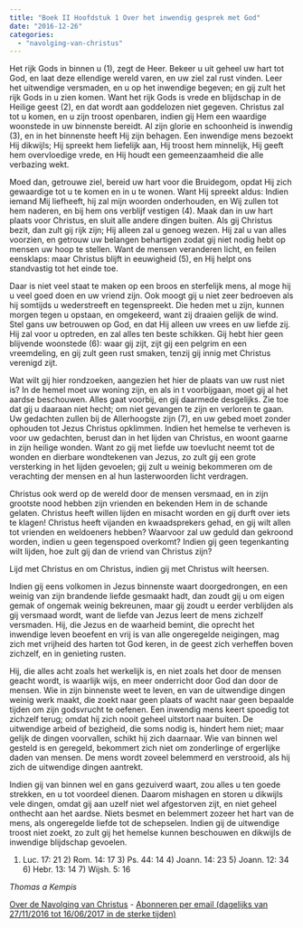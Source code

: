 ```yaml
---
title: "Boek II Hoofdstuk 1 Over het inwendig gesprek met God"
date: "2016-12-26"
categories: 
  - "navolging-van-christus"
---
```


Het rijk Gods in binnen u (1), zegt de Heer. Bekeer u uit geheel uw hart tot God, en laat deze ellendige wereld varen, en uw ziel zal rust vinden. Leer het uitwendige versmaden, en u op het inwendige begeven; en gij zult het rijk Gods in u zien komen. Want het rijk Gods is vrede en blijdschap in de Heilige geest (2), en dat wordt aan goddelozen niet gegeven. Christus zal tot u komen, en u zijn troost openbaren, indien gij Hem een waardige woonstede in uw binnenste bereidt. Al zijn glorie en schoonheid is inwendig (3), en in het binnenste heeft Hij zijn behagen. Een inwendige mens bezoekt Hij dikwijls; Hij spreekt hem liefelijk aan, Hij troost hem minnelijk, Hij geeft hem overvloedige vrede, en Hij houdt een gemeenzaamheid die alle verbazing wekt.

Moed dan, getrouwe ziel, bereid uw hart voor die Bruidegom, opdat Hij zich gewaardige tot u te komen en in u te wonen. Want Hij spreekt aldus: Indien iemand Mij liefheeft, hij zal mijn woorden onderhouden, en Wij zullen tot hem naderen, en bij hem ons verblijf vestigen (4). Maak dan in uw hart plaats voor Christus, en sluit alle andere dingen buiten. Als gij Christus bezit, dan zult gij rijk zijn; Hij alleen zal u genoeg wezen. Hij zal u van alles voorzien, en getrouw uw belangen behartigen zodat gij niet nodig hebt op mensen uw hoop te stellen. Want de mensen veranderen licht, en feilen eensklaps: maar Christus blijft in eeuwigheid (5), en Hij helpt ons standvastig tot het einde toe.

Daar is niet veel staat te maken op een broos en sterfelijk mens, al moge hij u veel goed doen en uw vriend zijn. Ook moogt gij u niet zeer bedroeven als hij somtijds u wederstreeft en tegenspreekt. Die heden met u zijn, kunnen morgen tegen u opstaan, en omgekeerd, want zij draaien gelijk de wind. Stel gans uw betrouwen op God, en dat Hij alleen uw vrees en uw liefde zij. Hij zal voor u optreden, en zal alles ten beste schikken. Gij hebt hier geen blijvende woonstede (6): waar gij zijt, zijt gij een pelgrim en een vreemdeling, en gij zult geen rust smaken, tenzij gij innig met Christus verenigd zijt.

Wat wilt gij hier rondzoeken, aangezien het hier de plaats van uw rust niet is? In de hemel moet uw woning zijn, en als in t voorbijgaan, moet gij al het aardse beschouwen. Alles gaat voorbij, en gij daarmede desgelijks. Zie toe dat gij u daaraan niet hecht; om niet gevangen te zijn en verloren te gaan. Uw gedachten zullen bij de Allerhoogste zijn (7), en uw gebed moet zonder ophouden tot Jezus Christus opklimmen. Indien het hemelse te verheven is voor uw gedachten, berust dan in het lijden van Christus, en woont gaarne in zijn heilige wonden. Want zo gij met liefde uw toevlucht neemt tot de wonden en dierbare wondtekenen van Jezus, zo zult gij een grote versterking in het lijden gevoelen; gij zult u weinig bekommeren om de verachting der mensen en al hun lasterwoorden licht verdragen.

Christus ook werd op de wereld door de mensen versmaad, en in zijn grootste nood hebben zijn vrienden en bekenden Hem in de schande gelaten. Christus heeft willen lijden en misacht worden en gij durft over iets te klagen! Christus heeft vijanden en kwaadsprekers gehad, en gij wilt allen tot vrienden en weldoeners hebben? Waarvoor zal uw geduld dan gekroond worden, indien u geen tegenspoed overkomt? Indien gij geen tegenkanting wilt lijden, hoe zult gij dan de vriend van Christus zijn?

Lijd met Christus en om Christus, indien gij met Christus wilt heersen.

Indien gij eens volkomen in Jezus binnenste waart doorgedrongen, en een weinig van zijn brandende liefde gesmaakt hadt, dan zoudt gij u om eigen gemak of ongemak weinig bekreunen, maar gij zoudt u eerder verblijden als gij versmaad wordt, want de liefde van Jezus leert de mens zichzelf versmaden. Hij, die Jezus en de waarheid bemint, die oprecht het inwendige leven beoefent en vrij is van alle ongeregelde neigingen, mag zich met vrijheid des harten tot God keren, in de geest zich verheffen boven zichzelf, en in genieting rusten.

Hij, die alles acht zoals het werkelijk is, en niet zoals het door de mensen geacht wordt, is waarlijk wijs, en meer onderricht door God dan door de mensen. Wie in zijn binnenste weet te leven, en van de uitwendige dingen weinig werk maakt, die zoekt naar geen plaats of wacht naar geen bepaalde tijden om zijn godsvrucht te oefenen. Een inwendig mens keert spoedig tot zichzelf terug; omdat hij zich nooit geheel uitstort naar buiten. De uitwendige arbeid of bezigheid, die soms nodig is, hindert hem niet; maar gelijk de dingen voorvallen, schikt hij zich daarnaar. Wie van binnen wel gesteld is en geregeld, bekommert zich niet om zonderlinge of ergerlijke daden van mensen. De mens wordt zoveel belemmerd en verstrooid, als hij zich de uitwendige dingen aantrekt.

Indien gij van binnen wel en gans gezuiverd waart, zou alles u ten goede strekken, en u tot voordeel dienen. Daarom mishagen en storen u dikwijls vele dingen, omdat gij aan uzelf niet wel afgestorven zijt, en niet geheel onthecht aan het aardse. Niets besmet en belemmert zozeer het hart van de mens, als ongeregelde liefde tot de schepselen. Indien gij de uitwendige troost niet zoekt, zo zult gij het hemelse kunnen beschouwen en dikwijls de inwendige blijdschap gevoelen.

1) Luc. 17: 21 2) Rom. 14: 17 3) Ps. 44: 14 4) Joann. 14: 23 5) Joann. 12: 34 6) Hebr. 13: 14 7) Wijsh. 5: 16

_Thomas a Kempis_

[Over de Navolging van Christus](/blog/de-navolging-van-christus-in-de-sterke-tijden/) - [Abonneren per email (dagelijks van 27/11/2016 tot 16/06/2017 in de sterke tijden)](http://eepurl.com/cg9VGT)
